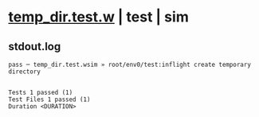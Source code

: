 # [temp_dir.test.w](../../../../../../examples/tests/sdk_tests/fs/temp_dir.test.w) | test | sim

## stdout.log
```log
pass ─ temp_dir.test.wsim » root/env0/test:inflight create temporary directory
 
 
Tests 1 passed (1)
Test Files 1 passed (1)
Duration <DURATION>
```

